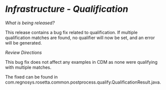 # *Infrastructure - Qualification*

_What is being released?_

This release contains a bug fix related to qualification.  If multiple qualification matches are found, no qualifier will now be set, and an error will be generated.

_Review Directions_

This bug fix does not affect any examples in CDM as none were qualifying with multiple matches.

The fixed can be found in com.regnosys.rosetta.common.postprocess.qualify.QualificationResult.java.
